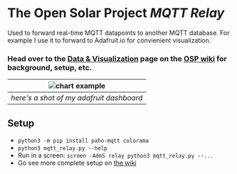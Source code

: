 # The Open Solar Project _MQTT Relay_

Used to forward real-time MQTT datapoints to another MQTT database. For example I use it to forward to Adafruit.io for convienient visualization.

### Head over to the [Data & Visualization](https://github.com/opensolarproject/OSPController/wiki/Step-4%3A-Data-Visualization) page on the [OSP wiki](https://github.com/opensolarproject/OSPController/wiki) for background, setup, etc.


| ![chart example](https://github.com/opensolarproject/OSPController/wiki/images/charts2.png) |
| --- |
| _here's a shot of my adafruit dashboard_ |


## Setup
- `python3 -m pip install paho-mqtt colorama`
- `python3 mqtt_relay.py --help`
- Run in a screen: `screen -AdmS relay python3 mqtt_relay.py --...`
- Go see more complete setup on [the wiki](https://github.com/opensolarproject/OSPController/wiki/Step-4%3A-Data-Visualization)
